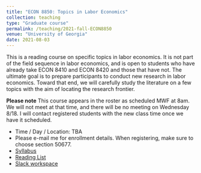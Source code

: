 ```yaml
---
title: "ECON 8850: Topics in Labor Economics"
collection: teaching
type: "Graduate course"
permalink: /teaching/2021-fall-ECON8850
venue: "University of Georgia"
date: 2021-08-03
---
```


   This is a reading course on specific topics in labor economics. It is not part of the field sequence in labor economics, and is open to students who have already take ECON 8410 and ECON 8420 and those that have not. 
   The ultimate goal is to prepare participants to conduct new research in labor economics. Toward that end, we will carefully study the literature on a few topics with the aim of locating the research frontier.

   **Please note** This course appears in the roster as scheduled MWF at 8am. We will not meet at that time, and there will be no meeting on Wednesday 8/18. I will contact registered students with the new class time once we have it scheduled.



* Time / Day / Location: TBA
* Please e-mail me for enrollment details. When registering, make sure to choose section 50677.
* [Syllabus](https://www.overleaf.com/read/fbsvmtkpxvhj)
* [Reading List](https://www.overleaf.com/read/ntjtkwbqbxwm)
* [Slack workspace](https://uga-labor-economics.slack.com/)